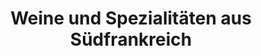 ---
title: "Weine und Spezialitäten aus Südfrankreich"
url: /bornheim/weine-und-spezialitaeten-aus-suedfrankreich/
shop: Wein
---